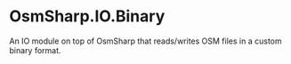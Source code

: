 # OsmSharp.IO.Binary

An IO module on top of OsmSharp that reads/writes OSM files in a custom binary format.
